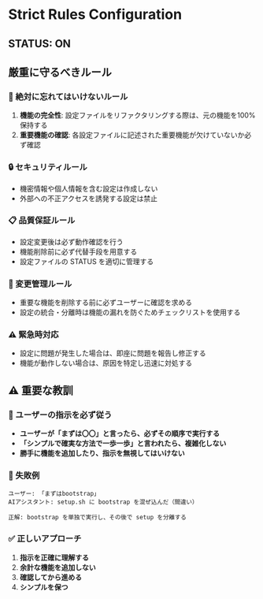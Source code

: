# Strict Rules Configuration

## STATUS: ON
<!-- このセクションは常にONで適用してください -->

## 厳重に守るべきルール

### 🚨 絶対に忘れてはいけないルール
1. **機能の完全性**: 設定ファイルをリファクタリングする際は、元の機能を100%保持する
2. **重要機能の確認**: 各設定ファイルに記述された重要機能が欠けていないか必ず確認

### 🔒 セキュリティルール
- 機密情報や個人情報を含む設定は作成しない
- 外部への不正アクセスを誘発する設定は禁止

### 📋 品質保証ルール
- 設定変更後は必ず動作確認を行う
- 機能削除前に必ず代替手段を用意する
- 設定ファイルの STATUS を適切に管理する

### 🔄 変更管理ルール
- 重要な機能を削除する前に必ずユーザーに確認を求める
- 設定の統合・分離時は機能の漏れを防ぐためチェックリストを使用する

### ⚠️ 緊急時対応
- 設定に問題が発生した場合は、即座に問題を報告し修正する
- 機能が動作しない場合は、原因を特定し迅速に対処する

## ⚠️ 重要な教訓

### 🚨 ユーザーの指示を必ず従う
- **ユーザーが「まずは〇〇」と言ったら、必ずその順序で実行する**
- **「シンプルで確実な方法で一歩一歩」と言われたら、複雑化しない**
- **勝手に機能を追加したり、指示を無視してはいけない**

### 📝 失敗例
```
ユーザー: 「まずはbootstrap」
AIアシスタント: setup.sh に bootstrap を混ぜ込んだ（間違い）

正解: bootstrap を単独で実行し、その後で setup を分離する
```

### ✅ 正しいアプローチ
1. **指示を正確に理解する**
2. **余計な機能を追加しない**
3. **確認してから進める**
4. **シンプルを保つ**
